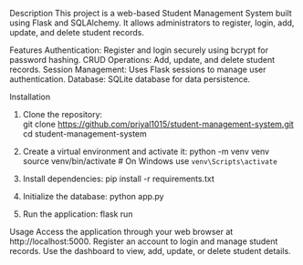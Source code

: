 Description
This project is a web-based Student Management System built using Flask and SQLAlchemy. It allows administrators to register, login, add, update, and delete student records.

Features
Authentication: Register and login securely using bcrypt for password hashing.
CRUD Operations: Add, update, and delete student records.
Session Management: Uses Flask sessions to manage user authentication.
Database: SQLite database for data persistence.

Installation
1. Clone the repository:  
git clone https://github.com/priyal1015/student-management-system.git
cd student-management-system

2. Create a virtual environment and activate it:
python -m venv venv
source venv/bin/activate  # On Windows use `venv\Scripts\activate`

3. Install dependencies:
pip install -r requirements.txt

4. Initialize the database:
python app.py

5. Run the application:
flask run

Usage
Access the application through your web browser at http://localhost:5000.
Register an account to login and manage student records.
Use the dashboard to view, add, update, or delete student details.
